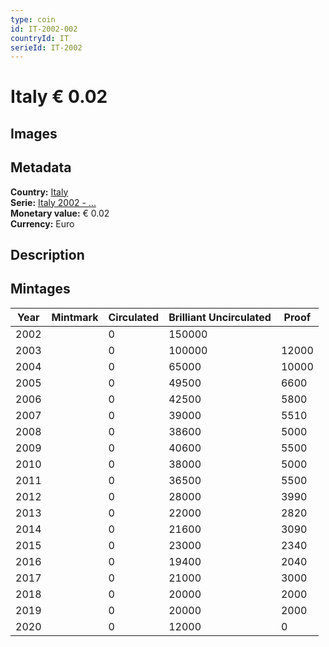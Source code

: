 ```yaml
---
type: coin
id: IT-2002-002
countryId: IT
serieId: IT-2002
---
```


# Italy € 0.02

## Images


## Metadata

**Country:** [Italy](../index.md)\
**Serie:** [Italy 2002 - ...](index.md)\
**Monetary value:** € 0.02\
**Currency:** Euro

## Description


## Mintages

| Year | Mintmark | Circulated | Brilliant Uncirculated | Proof |
| ---- | -------- | ---------- | ---------------------- | ----- |
| 2002 |  | 0| 150000 |  |
| 2003 |  | 0| 100000 | 12000 |
| 2004 |  | 0| 65000 | 10000 |
| 2005 |  | 0| 49500 | 6600 |
| 2006 |  | 0| 42500 | 5800 |
| 2007 |  | 0| 39000 | 5510 |
| 2008 |  | 0| 38600 | 5000 |
| 2009 |  | 0| 40600 | 5500 |
| 2010 |  | 0| 38000 | 5000 |
| 2011 |  | 0| 36500 | 5500 |
| 2012 |  | 0| 28000 | 3990 |
| 2013 |  | 0| 22000 | 2820 |
| 2014 |  | 0| 21600 | 3090 |
| 2015 |  | 0| 23000 | 2340 |
| 2016 |  | 0| 19400 | 2040 |
| 2017 |  | 0| 21000 | 3000 |
| 2018 |  | 0| 20000 | 2000 |
| 2019 |  | 0| 20000 | 2000 |
| 2020 |  | 0| 12000 | 0 |
